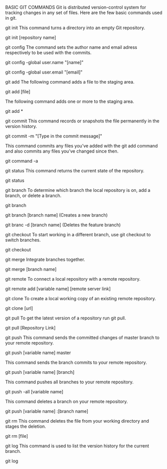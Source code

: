 BASIC GIT COMMANDS
Git is distributed version-control system for tracking changes in any set of files. Here are the few basic commands used in git.

git init
This command turns a directory into an empty Git repository.

git init [repository name]

git config
The command sets the author name and email adress respectively to be used with the commits.

git config -global user.name "[name]"

git config -global user.email "[email]"

git add
The following command adds a file to the staging area.

git add [file]

The following command adds one or more to the staging area.

git add *

git commit
This command records or snapshots the file permanently in the version history.

git commit -m "[Type in the commit message]"

This command commits any files you’ve added with the git add command and also commits any files you’ve changed since then.

git command -a

git status
This command returns the current state of the repository.

git status

git branch
To determine which branch the local repository is on, add a branch, or delete a branch.

git branch

git branch [branch name] (Creates a new branch)

git branc -d [branch name] (Deletes the feature branch)

git checkout
To start working in a different branch, use git checkout to switch branches.

git checkout

git merge
Integrate branches together.

git merge [branch name]

git remote
To connect a local repository with a remote repository.

git remote add [variable name] [remote server link]

git clone
To create a local working copy of an existing remote repository.

git clone [url]

git pull
To get the latest version of a repository run git pull.

git pull [Repository Link]

git push
This command sends the committed changes of master branch to your remote repository.

git push [variable name] master

This command sends the branch commits to your remote repository.

git push [variable name] [branch]

This command pushes all branches to your remote repository.

git push -all [variable name]

This command deletes a branch on your remote repository.

git push [variable name] :[branch name]

git rm
This command deletes the file from your working directory and stages the deletion.

git rm [file]

git log
This command is used to list the version history for the current branch.

git log